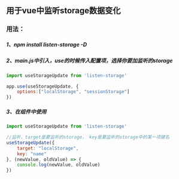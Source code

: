 ## 用于vue中监听storage数据变化

### 用法：

##### 	1、npm install listen-storage -D

##### 	2、main.js中引入，use的时候传入配置项，选择你要加监听的storage

```js
import useStorageUpdate from 'listen-storage'

app.use(useStorageUpdate, {
    options:["localStorage", "sessionStorage"]
})
```

##### 	3、在组件中使用

```js
import useStorageUpdate from 'listen-storage'

//监听，target是要监听的storage， key是要监听的storage中的某一项键名
useStorageUpdate({
    target: "localStorage",
    key: "name"
}, (newValue, oldValue) => {
    console.log(newValue, oldValue)
})
```

